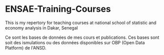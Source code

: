 # ENSAE-Training-Courses
This is my repertory for teaching courses at national school of statistic and economy analysis in Dakar, Senegal

Ce sont les bases de données de mes cours et publications. Ces bases sont soit des ismulations ou des données disponibles sur OBP (Open Data Platform) de l'ANSD.
